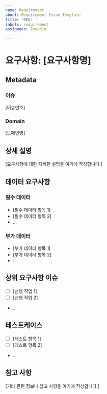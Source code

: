 ```yaml
---
name: Requirement
about: Requirement Issue Template
title: 'REQ: '
labels: requirement
assignees: ZeyaKim

---
```


# 요구사항: [요구사항명]

## Metadata

### 이슈

[이슈번호]

### Domain

[도메인명]

## 상세 설명

[요구사항에 대한 자세한 설명을 여기에 작성합니다.]

## 데이터 요구사항

### 필수 데이터

- [필수 데이터 항목 1]
- [필수 데이터 항목 2]
- ...

### 부가 데이터

- [부가 데이터 항목 1]
- [부가 데이터 항목 2]
- ...

## 상위 요구사항 이슈

- [ ] [선행 작업 1]
- [ ] [선행 작업 2]
- ...

## 테스트케이스

- [ ] [테스트 항목 1]
- [ ] [테스트 항목 2]
- ...

## 참고 사항

[기타 관련 정보나 참고 사항을 여기에 작성합니다.]
